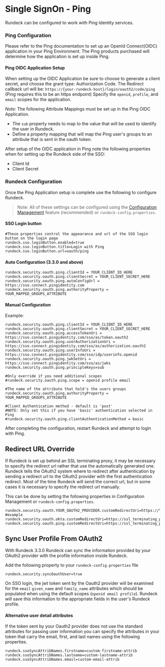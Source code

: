 # Single SignOn - Ping

Rundeck can be configured to work with Ping Identity services.

### Ping Configuration

Please refer to the Ping documentation to set up an OpenId Connect(OIDC) application in your Ping Environment.
The Ping products purchased will determine how the application is set up inside Ping.

#### Ping OIDC Application Setup
When setting up the OIDC Application be sure to choose to generate a client secret, and choose the grant type: Authorization Code.
The Redirect callback url will be: `https://{your-rundeck-host}/login/oauth2/code/ping` (Ping requires this to be an https endpoint)
Specify the `openid`, `profile`, and `email` scopes for the application.

_Note:_ The following Attribute Mappings must be set up in the Ping OIDC Application.

- The `sub` property needs to map to the value that will be used to identify the user in Rundeck.
- Define a property mapping that will map the Ping user's groups to an attribute that is sent in the oauth token.

After setup of the OIDC application in Ping note the following properties when for setting up the Rundeck side of the SSO:

- Client Id
- Client Secret

### Rundeck Configuration

Once the Ping Application setup is complete use the following to configure Rundeck.

> Note: All of these settings can be configured using the [Configuration Management](/manual/configuration-mgmt/configmgmt.md) feature (recommended) or `rundeck-config.properties`.

#### SSO Login button

```properties
#These properties control the appearance and url of the SSO login button on the login page
rundeck.sso.loginButton.enabled=true
rundeck.sso.loginButton.title=Login with Ping
rundeck.sso.loginButton.url=oauth/ping
```

#### Auto Configuration (3.3.0 and above)

```properties
rundeck.security.oauth.ping.clientId = YOUR_CLIENT_ID_HERE
rundeck.security.oauth.ping.clientSecret = YOUR_CLIENT_SECRET_HERE
rundeck.security.oauth.ping.autoConfigUrl = https://sso.connect.pingidentity.com
rundeck.security.oauth.ping.authorityProperty = YOUR_MAPPED_GROUPS_ATTRIBUTE
```

#### Manual Configuration

Example:

```properties
rundeck.security.oauth.ping.clientId = YOUR_CLIENT_ID_HERE
rundeck.security.oauth.ping.clientSecret = YOUR_CLIENT_SECRET_HERE
rundeck.security.oauth.ping.accessTokenUri = 	https://sso.connect.pingidentity.com/sso/as/token.oauth2
rundeck.security.oauth.ping.userAuthorizationUri = https://sso.connect.pingidentity.com/sso/as/authorization.oauth2
rundeck.security.oauth.ping.userInfoUri = 	https://sso.connect.pingidentity.com/sso/idp/userinfo.openid
rundeck.security.oauth.ping.jwkSetUri = 	https://sso.connect.pingidentity.com/sso/as/jwks
rundeck.security.oauth.ping.principleKeys=sub

#Only override if you need additional scopes
#rundeck.security.oauth.ping.scope = openid profile email

#The name of the attribute that hold's the users groups
rundeck.security.oauth.ping.authorityProperty = YOUR_MAPPED_GROUPS_ATTRIBUTE

#Client Authentication method - default is 'post'
#NOTE: Only set this if you have 'basic' authentication selected in Ping
#rundeck.security.oauth.ping.clientAuthenticationMethod = basic

```

After completing the configuration, restart Rundeck and attempt to login with Ping.

## Redirect URL Override

If Rundeck is set up behind an SSL terminating proxy, it may be necessary to specify the redirect url rather that use the
automatically generated one. Rundeck tells the OAuth2 system where to redirect after authentication by sending a redirect
url to the OAuth2 provider with the first authentication redirect. Most of the time Rundeck
will send the correct url, but in some cases it is necessary to specify the redirect url manually.

This can be done by setting the following properties in Configuration Management or `rundeck-config.properties`.

```properties
rundeck.security.oauth.YOUR_OAUTH2_PROVIDER.customRedirectUri=https://YOUR_RUNDECK_SERVER/login/oauth2/code/PROVIDER
#example
rundeck.security.oauth.okta.customRedirectUri=https://ssl_terminating_proxy.com/login/oauth2/code/okta
rundeck.security.oauth.ping.customRedirectUri=https://ssl_terminating_proxy.com/login/oauth2/code/ping
```

## Sync User Profile From OAuth2

With Rundeck 3.3.0 Rundeck can sync the information provided by your OAuth2 provider with the profile information inside Rundeck.

Add the following property to your `rundeck-config.properties` file

```properties
rundeck.security.syncOauthUser=true
```

On SSO login, the jwt token sent by the Oauth2 provider will be examined for the `email` `given_name` and `family_name` attributes
which should be populated when using the default scopes (`openid email profile`).
Rundeck will save this information to the appropriate fields in the user's Rundeck profile.

#### Alternative user detail attributes

If the token sent by your Oauth2 provider does not use the standard attributes for passing user information you can specify
the attributes in your token that carry the email, first, and last names using the following properties.

```properties
rundeck.ssoSyncAttribNames.firstname=custom-firstname-attrib
rundeck.ssoSyncAttribNames.lastname=custom-lastname-attrib
rundeck.ssoSyncAttribNames.email=custom-email-attrib
```
